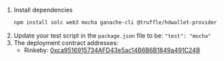 1. Install dependencies
   ```bash
   npm install solc web3 mocha ganache-cli @truffle/hdwallet-provider
   ```
2. Update your test script in the `package.json` file to be: `"test": "mocha"`
3. The deployment contract addresses:
   * Rinkeby: [0xca9516915734AFD43e5ac14B6B6B1849a491C24B](https://rinkeby.etherscan.io/address/0xca9516915734AFD43e5ac14B6B6B1849a491C24B)